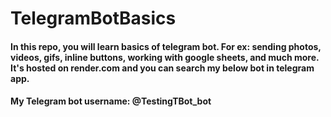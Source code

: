 # TelegramBotBasics
#### In this repo, you will learn basics of telegram bot. For ex: sending photos, videos, gifs, inline buttons, working with google sheets, and much more. It's hosted on render.com and you can search my below bot in telegram app. 
#### My Telegram bot username: @TestingTBot_bot
